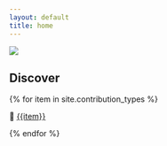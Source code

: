 ```yaml
---
layout: default
title: home
---
```


<div class="row">
  <div class="column">
  <div class="img-container">
  <img src="{{site.url}}/assets/images/heart-brain.png">
  </div>
  </div>
  <div class="column">
  <h2> Discover </h2>
  </div>
  <div class="column">
  {% for item in site.contribution_types %}
  <p> 🧠 <a href="{{site.url}}/contributions#{{ item | slugify }}" target="_blank">{{item}}</a></p>
  {% endfor %}
  </div>
</div>
